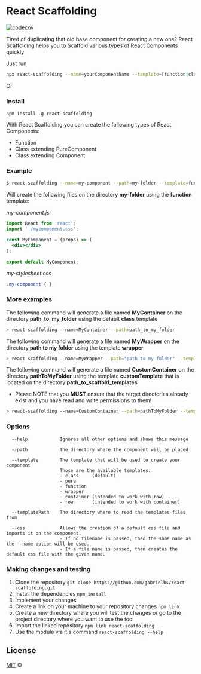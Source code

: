 # React Scaffolding
[![codecov](https://codecov.io/gh/ivandosreisandrade/react-scaffolding/branch/master/graph/badge.svg)](https://codecov.io/gh/ivandosreisandrade/react-scaffolding)

Tired of duplicating that old base component for creating a new one? React Scaffolding helps you to Scaffold various types of React Components quickly

Just run

```bash
npx react-scaffolding --name=yourComponentName --template=[function|class|pure]
```

Or

### Install
```
npm install -g react-scaffolding
```

With React Scaffolding you can create the following types of React Components:

- Function
- Class extending PureComponent
- Class extending Component

### Example
```bash
$ react-scaffolding --name=my-component --path=my-folder --template=function --css my-stylesheet
```

Will create the following files on the directory **my-folder** using the **function** template:

*my-component.js*
```jsx harmony
import React from 'react';
import './mycomponent.css';

const MyComponent = (props) => (
  <div></div>
);

export default MyComponent;
```

*my-stylesheet.css*

```css
.my-component { }
```

### More examples
The following command will generate a file named **MyContainer** on the directory **path_to_my_folder** using the default **class** template
```bash
> react-scaffolding --name=MyContainer --path=path_to_my_folder
```
The following command will generate a file named **MyWrapper** on the directory **path to my folder** using the template **wrapper**
```bash
> react-scaffolding --name=MyWrapper --path="path to my folder" --template=wrapper
```
The following command will generate a file named **CustomContainer** on the directory **pathToMyFolder** using the template **customTemplate** that is located on the directory **path_to_scaffold_templates**  
- Please NOTE that you **MUST** ensure that the target directories already exist and you have read and write permissions to them!
```bash
> react-scaffolding --name=CustomContainer --path=pathToMyFolder --template=customTemplate --templatePath path_to_scaffold_templates
```

### Options

```text
  --help            Ignores all other options and shows this message

  --path            The directory where the component will be placed

  --template        The template that will be used to create your component
                    Those are the available templates:
                    - class     (default)
                    - pure
                    - function
                    - wrapper
                    - container (intended to work with row)
                    - row       (intended to work with container)

  --templatePath    The directory where to read the templates files from

  --css             Allows the creation of a default css file and imports it on the component.
                    - If no filename is passed, then the same name as the --name option will be used.
                    - If a file name is passed, then creates the default css file with the given name.
```

### Making changes and testing
1. Clone the repository `git clone https://github.com/gabrielbs/react-scaffolding.git`
2. Install the dependencies `npm install`
3. Implement your changes
4. Create a link on your machine to your repository changes `npm link`
5. Create a new directory where you will test the changes or go to the project directory where you want to use the tool
6. Import the linked repository `npm link react-scaffolding`
7. Use the module via it's command `react-scaffolding --help`

## License
[MIT](http://opensource.org/licenses/MIT) ©
